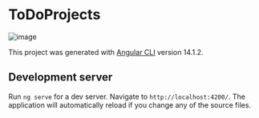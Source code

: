 
# ToDoProjects
![image](https://user-images.githubusercontent.com/70850500/184543462-211dd3dd-1a77-433f-8462-f25f16f11545.png)


This project was generated with [Angular CLI](https://github.com/angular/angular-cli) version 14.1.2.

## Development server

Run `ng serve` for a dev server. Navigate to `http://localhost:4200/`. The application will automatically reload if you change any of the source files.













